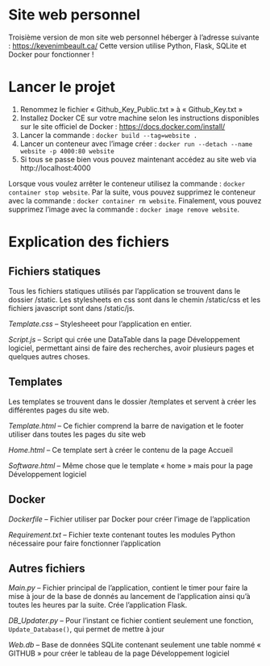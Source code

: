 # Site web personnel
Troisième version de mon site web personnel héberger à l’adresse suivante : https://kevenimbeault.ca/ Cette version utilise Python, Flask, SQLite et Docker pour fonctionner !

# Lancer le projet
1.	Renommez le fichier « Github_Key_Public.txt » à « Github_Key.txt »
2.	Installez Docker CE sur votre machine selon les instructions disponibles sur le site officiel de Docker : https://docs.docker.com/install/
3.	Lancer la commande : `docker build --tag=website .`
4.	Lancer un conteneur avec l’image créer : `docker run --detach --name website -p 4000:80 website`
5.	Si tous se passe bien vous pouvez maintenant accédez au site web via http://localhost:4000

Lorsque vous voulez arrêter le conteneur utilisez la commande : `docker container stop website`. Par la suite, vous pouvez supprimez le conteneur avec la commande : `docker container rm website`. Finalement, vous pouvez supprimez l’image avec la commande : `docker image remove website`.

# Explication des fichiers

## Fichiers statiques
Tous les fichiers statiques utilisés par l’application se trouvent dans le dossier /static. Les stylesheets en css sont dans le chemin /static/css et les fichiers javascript sont dans /static/js.

*Template.css* – Stylesheeet pour l’application en entier. 

*Script.js* – Script qui crée une DataTable dans la page Développement logiciel, permettant ainsi de faire des recherches, avoir plusieurs pages et quelques autres choses.

## Templates
Les templates se trouvent dans le dossier /templates et servent à créer les différentes pages du site web.

*Template.html* – Ce fichier comprend la barre de navigation et le footer utiliser dans toutes les pages du site web

*Home.html* – Ce template sert à créer le contenu de la page Accueil

*Software.html* – Même chose que le template « home » mais pour la page Développement logiciel

## Docker
*Dockerfile* – Fichier utiliser par Docker pour créer l’image de l’application

*Requirement.txt* – Fichier texte contenant toutes les modules Python nécessaire pour faire fonctionner l’application

## Autres fichiers
*Main.py* – Fichier principal de l’application, contient le timer pour faire la mise à jour de la base de donnés au lancement de l’application ainsi qu’à toutes les heures par la suite. Crée l’application Flask.

*DB_Updater.py* – Pour l’instant ce fichier contient seulement une fonction, ` Update_Database()`, qui permet de mettre à jour 

*Web.db* – Base de données SQLite contenant seulement une table nommé « GITHUB » pour créer le tableau de la page Développement logiciel
